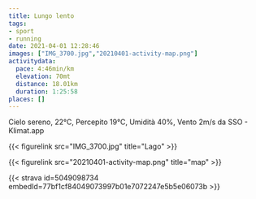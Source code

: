 ```yaml
---
title: Lungo lento
tags:
- sport
- running
date: 2021-04-01 12:28:46
images: ["IMG_3700.jpg","20210401-activity-map.png"]
activitydata:
  pace: 4:46min/km
  elevation: 70mt
  distance: 18.01km
  duration: 1:25:58
places: []
---
```


Cielo sereno, 22°C, Percepito 19°C, Umidità 40%, Vento 2m/s da SSO - Klimat.app

<!--more-->


{{< figurelink src="IMG_3700.jpg" title="Lago" >}}

{{< figurelink src="20210401-activity-map.png" title="map" >}}


{{< strava id=5049098734 embedId=77bf1cf84049073997b01e7072247e5b5e06073b >}}
